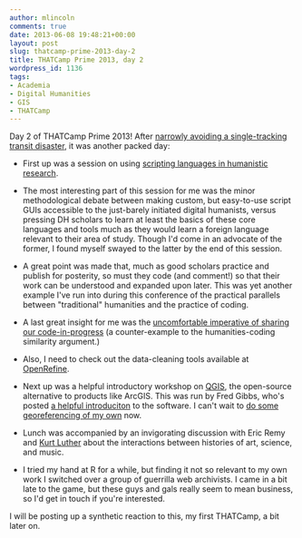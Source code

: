 ```yaml
---
author: mlincoln
comments: true
date: 2013-06-08 19:48:21+00:00
layout: post
slug: thatcamp-prime-2013-day-2
title: THATCamp Prime 2013, day 2
wordpress_id: 1136
tags:
- Academia
- Digital Humanities
- GIS
- THATCamp
---
```


Day 2 of THATCamp Prime 2013! After [narrowly avoiding a single-tracking transit disaster](https://twitter.com/matthewdlincoln/status/343357548373614593), it was another packed day:

- First up was a session on using [scripting languages in humanistic research](http://chnm2013.thatcamp.org/notepads/scripting-for-humanists/).

- The most interesting part of this session for me was the minor methodological debate between making custom, but easy-to-use script GUIs accessible to the just-barely initiated digital humanists, versus pressing DH scholars to learn at least the basics of these core languages and tools much as they would learn a foreign language relevant to their area of study. Though I'd come in an advocate of the former, I found myself swayed to the latter by the end of this session.

- A great point was made that, much as good scholars practice and publish for posterity, so must they code (and comment!) so that their work can be understood and expanded upon later. This was yet another example I've run into during this conference of the practical parallels between "traditional" humanities and the practice of coding.

- A last great insight for me was the [uncomfortable imperative of sharing our code-in-progress](https://twitter.com/matthewdlincoln/status/343377156161798144) (a counter-example to the humanities-coding similarity argument.)

- Also, I need to check out the data-cleaning tools available at [OpenRefine](http://openrefine.org/).

- Next up was a helpful introductory workshop on [QGIS](http://www.qgis.org), the open-source alternative to products like ArcGIS. This was run by Fred Gibbs, who's posted [a helpful introduciton](http://web.archive.org/web/20130613053753/http://fredgibbs.net/blog/tutorials/getting-started-with-qgis/) to the software. I can't wait to [do some georeferencing of my own](https://twitter.com/matthewdlincoln/status/343402096403558400) now.

- Lunch was accompanied by an invigorating discussion with Eric Remy and [Kurt Luther](http://www.kurtluther.com) about the interactions between histories of art, science, and music.

- I tried my hand at R for a while, but finding it not so relevant to my own work I switched over a group of guerrilla web archivists. I came in a bit late to the game, but these guys and gals really seem to mean business, so I'd get in touch if you're interested.


I will be posting up a synthetic reaction to this, my first THATCamp, a bit later on.
